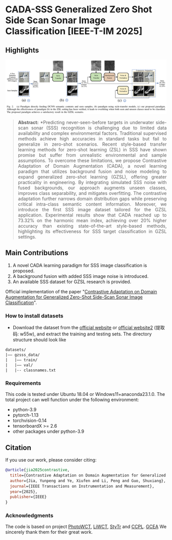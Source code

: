 # CADA-SSS Generalized Zero Shot Side Scan Sonar Image Classification [IEEE-T-IM 2025]

## Highlights
![main figure](main_figure.png)
> **<p align="justify"> Abstract:** *Predicting never-seen-before targets in underwater side-scan sonar (SSS) recognition is challenging due to limited data availability and complex environmental factors.
> Traditional supervised methods achieve high accuracies in standard tasks but fail to generalize in zero-shot scenarios. Recent style-based transfer learning methods for zero-shot learning (ZSL) in SSS
> have shown promise but suffer from unrealistic environmental and sample assumptions. To overcome these limitations, we propose Contrastive Adaptation of Domain Augmentation (CADA), a novel learning
> paradigm that utilizes background fusion and noise modeling to expand generalized zero-shot learning (GZSL), offering greater practicality in engineering. By integrating simulated SSS noise with fused backgrounds,
> our approach augments unseen classes, improves class separability, and mitigates overfitting. The contrastive adaptation further narrows domain distribution gaps while preserving critical intra-class semantic
> content information. Moreover, we introduce the first SSS image dataset tailored for the GZSL application. Experimental results show that CADA reached up to 73.32% on the harmonic mean index,
> achieving over 20% higher accuracy than existing state-of-the-art style-based methods, highlighting its effectiveness for SSS target classification in GZSL settings.

## Main Contributions

1) A novel CADA learning paradigm for SSS image classification is proposed.
2) A background fusion with added SSS image noise is introduced.
3) An available SSS dataset for GZSL research is provided.


Official implementation of the paper "[Contrastive Adaptation on Domain Augmentation for Generalized Zero-Shot Side-Scan Sonar Image Classification](https://ieeexplore.ieee.org/abstract/document/10925503)".

### How to install datasets
- Download the dataset from the [official website](https://drive.google.com/file/d/1OJ-co80Htd3kuVmmccFZMUKyzQ0m5hsu/view?usp=sharing) or [official website2](https://pan.baidu.com/s/1cR37T3xdU-i47gajs3rtGg) (提取码: w55w), and extract the training and testing sets. The directory structure should look like
```
datasets/
|–– gzsss_data/
|   |–– train/
|   |–– val/
|   |-- classnames.txt
```

### Requirements
This code is tested under Ubuntu 18.04 or Windows11+anaconda23.1.0. The total project can well function under the following environment:
* python-3.9
* pytorch-1.13
* torchvision-0.14
* tensorboardX >= 2.6
* other packages under python-3.9

## Citation
If you use our work, please consider citing:
```bibtex
@article{jia2025contrastive,
  title={Contrastive Adaptation on Domain Augmentation for Generalized Zero-Shot Side-Scan Sonar Image Classification},
  author={Jia, Yunpeng and Ye, Xiufen and Li, Peng and Guo, Shuxiang},
  journal={IEEE Transactions on Instrumentation and Measurement},
  year={2025},
  publisher={IEEE}
}
```

### Acknowledgments
The code is based on project [PhotoWCT](https://github.com/svjack/PhotoWCT), [LiWCT](https://github.com/guizilaile23/ZSL-SSS), [StyTr](https://github.com/diyiiyiii/StyTR-2) and [CCPL](https://github.com/JarrentWu1031/CCPL). [GCEA](https://github.com/baizhongyu/GCEANet) We sincerely thank them for their great work.
